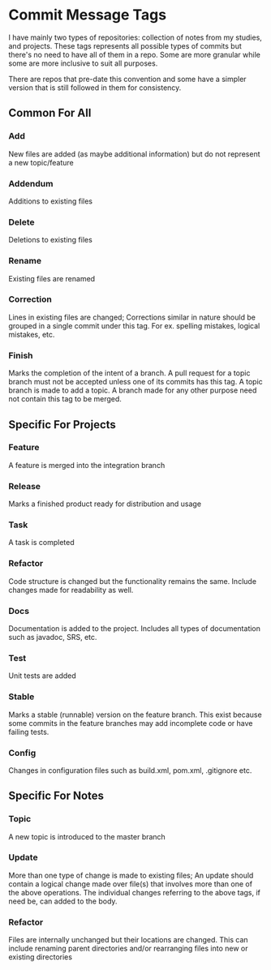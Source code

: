 # Commit Message Tags

I have mainly two types of repositories: collection of notes from my studies,
and projects. These tags represents all possible types of commits but there's
no need to have all of them in a repo. Some are more granular while some are
more inclusive to suit all purposes.

There are repos that pre-date this convention and some have a simpler version
that is still followed in them for consistency.

## Common For All

### Add

New files are added (as maybe additional information) but do not represent a
new topic/feature

### Addendum

Additions to existing files

### Delete

Deletions to existing files

### Rename

Existing files are renamed

### Correction

Lines in existing files are changed; Corrections similar in nature should be grouped
in a single commit under this tag. For ex. spelling mistakes, logical mistakes, etc.

### Finish

Marks the completion of the intent of a branch. A pull request for a topic branch
must not be accepted unless one of its commits has this tag. A topic branch is made
to add a topic. A branch made for any other purpose need not contain this tag to
be merged.

## Specific For Projects

### Feature

A feature is merged into the integration branch

### Release

Marks a finished product ready for distribution and usage

### Task

A task is completed

### Refactor <!-- markdownlint-disable MD024 -->

Code structure is changed but the functionality remains the same. Include changes
made for readability as well.

### Docs

Documentation is added to the project. Includes all types of documentation such
as javadoc, SRS, etc.

### Test

Unit tests are added

### Stable

Marks a stable (runnable) version on the feature branch. This exist because some
commits in the feature branches may add incomplete code or have failing tests.

### Config

Changes in configuration files such as build.xml, pom.xml, .gitignore etc.

## Specific For Notes

### Topic

A new topic is introduced to the master branch

### Update

More than one type of change is made to existing files; An update should contain
a logical change made over file(s) that involves more than one of the above operations.
The individual changes referring to the above tags, if need be, can added to the
body.

### Refactor

Files are internally unchanged but their locations are changed. This can include
renaming parent directories and/or rearranging files into new or existing directories
